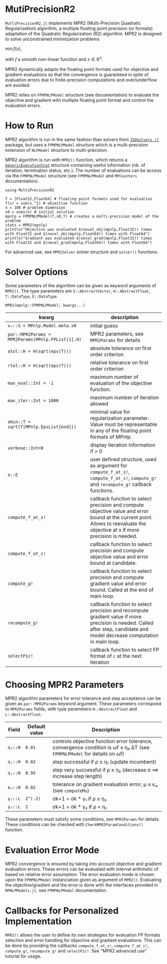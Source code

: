 # MutiPrecisionR2

`MutliPrecisionR2.jl` implements MPR2 (Multi-Precision Quadratic Regularization) algorithm, a multiple floating point precision (or formats) adaptation of the Quadratic Regularization (R2) algorithm.
MPR2 is designed to solve unconstrained minimization problems

$\min f(x)$,

with $f$ a smooth non-linear function and $x \in \mathbb{R}^n$.

MPR2 dynamically adapts the floating point formats used for objective and gradient evaluations so that the convergence is guaranteed in spite of evaluation errors due to finite-precision computations and over/underflow are avoided.

MPR2 relies on `FPMPNLPModel` structure (see documentation) to evaluate the objective and gradient with multiple floating point format and control the evaluation errors.

# How to Run

MPR2 algorithm is run in the same fashion than solvers from [`JSOSolvers.jl`](https://github.com/JuliaSmoothOptimizers/JSOSolvers.jl) package, but uses a `FPMPNLPModel` structure which is a multi-precision extension of `NLPModel` structure to multi-precision.

MPR2 algorithm is run with `MPR2()` function, which returns a [`GenericExecutionStat`](https://github.com/JuliaSmoothOptimizers/SolverCore.jl) structure containing useful information (nb. of iteration, termination status, etc.). The number of evaluations can be access via the `FPMPNLPModel` structure (see `FPMPNLPModel` and `MPCounters` documentation).
```@example
using MultiPrecisionR2

T = [Float32,Float64] # floating point formats used for evaluation
f(x) = sum(x.^2) # objective function
n = 100 # problem dimension
x0 = ones(n) # initial solution
mpnlp = FPMPNLPModel(f,x0,T) # creates a multi-precision model of the problem
stats = MPR2(mpnlp)
println("Objective was evaluated $(neval_obj(mpnlp,Float32)) times with Float32 and $(neval_obj(mpnlp,Float64)) times with Float64")
println("Gradient was evaluated $(neval_grad(mpnlp,Float32)) times with Float32 and $(neval_grad(mpnlp,Float64)) times with Float64")
```

For advanced use, see `MPR2Solver` solver structure and `solve!()` functions.

# Solver Options

Some parameters of the algorithm can be given as keyword arguments of `MPR2()`. The type parameters are `S::AbstractVector`, `H::AbstractFloat`, `T::DataType`, `E::DataType`.

`MPR2(mpnlp::FPMPNLPModel; kwargs...)`

|kwarg|description|
|-----|-----------|
`x₀::S = MPnlp.Model.meta.x0` | initial guess 
`par::MPR2Params = MPR2Params(MPnlp.FPList[1],H)` | MPR2 parameters, see `MPR2Params` for details
`atol::H = H(sqrt(eps(T)))` | absolute tolerance on first order criterion 
`rtol::H = H(sqrt(eps(T)))` | relative tolerance on first order criterion
`max_eval::Int = -1` | maximum number of evaluation of the objective function.
`max_iter::Int = 1000` | maximum number of iteration allowed
`σmin::T = sqrt(T(MPnlp.EpsList[end]))` | minimal value for regularization parameter. Value must be representable in any of the floating point formats of MPnlp. 
`verbose::Int=0` | display iteration information if > 0
`e::E` | user defined structure, used as argument for `compute_f_at_x!`, `compute_f_at_c!`, `compute_g!` and `recompute_g!` callback functions.
`compute_f_at_x!` | callback function to select precision and compute objective value and error bound at the current point. Allows to reevaluate the objective at x if more precision is needed.
`compute_f_at_c!` | callback function to select precision and compute objective value and error bound at candidate.
`compute_g!` | callback function to select precision and compute gradient value and error bound. Called at the end of main loop.
`recompute_g!` | callback function to select precision and recompute gradient value if more precision is needed. Called after step, candidate and model decrease computation in main loop.
`selectPic!` | callback function to select FP format of `c` at the next iteration

# Choosing MPR2 Parameters

MPR2 algorithm parameters for error tolerance and step acceptance can be given as `par::MPR2Params` keyword argument.
These parameters correspond to `MPR2Params` fields, with type parameters `H::AbstractFloat` and `L::AbstractFloat`.

|Field|Default value|Description|
|-----|-----------|-------------|
`η₀::H` | `0.01` |  controls objective function error tolerance, convergence condition is ωf ≤ η₀ ΔT (see `FPMPNLPModel` for details on ωf) 
`η₁::H` | `0.02` | step successful if ρ ≥ η₁ (update incumbent)
`η₂::H` | `0.95` | step very successful if ρ ≥ η₂ (decrease σ ⟹ increase step length)
`κₘ::H` | `0.02` | tolerance on gradient evaluation error, μ ≤ κₘ (see `computeMu`) 
`γ₁::L` | `2^(-2)` | σk+1 = σk * γ₁ if ρ ≥ η₂
`γ₂::L` | `2` | σk+1 = σk * γ₂ if ρ < η₁

These parameters must satisfy some conditions, see `MPR2Params` for details. These conditions can be checked with `CheckMPR2ParamConditions()` function.

# Evaluation Error Mode

MPR2 convergence is ensured by taking into account objective and gradient evaluation errors. These errors can be evaluated with interval arithmetic of based on relative error assumption. The error evaluation mode is chosen upon the `FPMPNLPModel` instanciation given as argument of `MPR2()`. Evaluating the objective/gradient and the error is done with the interfaces provided in `MPNLPModels.jl`, see `FPMPNLPModel` documentation. 

# Callbacks for Personalized Implementation

`MPR2()` allows the user to define its own strategies for evaluation FP formats selection and error handling for objective and gradient evaluations. This can be done by providing the callbacks `compute_f_at_x!`, `compute_f_at_c!`, `compute_g!`, `recompute_g!` and `selectPic!`.
See "MPR2 advanced use" tutorial for usage. 
